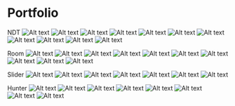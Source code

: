 # Portfolio
NDT
![Alt text](NDT/Screenshot_1.jpg)
![Alt text](NDT/Screenshot_2.jpg)
![Alt text](NDT/Screenshot_3.jpg)
![Alt text](NDT/Screenshot_4.jpg)
![Alt text](NDT/Screenshot_5.jpg)
![Alt text](NDT/Screenshot_6.jpg)
![Alt text](NDT/Screenshot_7.jpg)
![Alt text](NDT/Screenshot_8.jpg)
![Alt text](NDT/Screenshot_9.jpg)
![Alt text](NDT/Screenshot_10.jpg)
![Alt text](NDT/Screenshot_11.jpg)

Room
![Alt text](Room/Screenshot_1.png)
![Alt text](Room/Screenshot_2.png)
![Alt text](Room/Screenshot_3.png)
![Alt text](Room/Screenshot_4.png)
![Alt text](Room/Screenshot_5.png)
![Alt text](Room/Screenshot_6.png)
![Alt text](Room/Screenshot_7.png)
![Alt text](Room/Screenshot_8.png)
![Alt text](Room/Screenshot_9.png)
![Alt text](Room/Screenshot_10.png)

Slider
![Alt text](Slider/1.jpg)
![Alt text](Slider/2.jpg)
![Alt text](Slider/3.jpg)
![Alt text](Slider/4.jpg)
![Alt text](Slider/5.jpg)
![Alt text](Slider/6.jpg)
![Alt text](Slider/7.jpeg)

Hunter
![Alt text](Hunter/1.jpg)
![Alt text](Hunter/2.jpg)
![Alt text](Hunter/3.jpg)
![Alt text](Hunter/4.jpg)
![Alt text](Hunter/5.jpg)
![Alt text](Hunter/6.jpg)
![Alt text](Hunter/7.jpg)
![Alt text](Hunter/8.jpg)